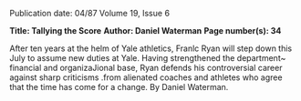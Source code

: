 Publication date: 04/87
Volume 19, Issue 6

**Title: Tallying the Score**
**Author: Daniel Waterman**
**Page number(s): 34**

After ten years at the helm of Yale athletics, Franlc Ryan will step down this July to 
assume new duties at Yale. Having strengthened the department~ financial and 
organizaJional base, Ryan defends his controversial career against sharp criticisms .from 
alienated coaches and athletes who agree that the time has come for a change. 
By Daniel Waterman.